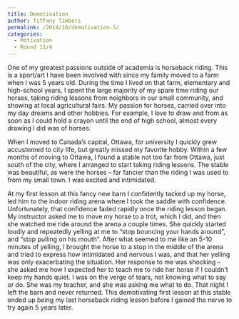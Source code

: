 ```yaml
---
title: Demotivation
author: Tiffany Timbers
permalink: /2014/10/demotivation-5/
categories:
  - Motivation
  - Round 11/4
---
```

One of my greatest passions outside of academia is horseback riding. This is a sport/art I have been involved with since my family moved to a farm when I was 5 years old. During the time I lived on that farm, elementary and high-school years, I spent the large majority of my spare time riding our horses, taking riding lessons from neighbors in our small community, and showing at local agricultural fairs. My passion for horses, carried over into my day dreams and other hobbies. For example, I love to draw and from as soon as I could hold a crayon until the end of high school, almost every drawing I did was of horses.

When I moved to Canada’s capital, Ottawa, for university I quickly grew accustomed to city life, but greatly missed my favorite hobby. Within a few months of moving to Ottawa, I found a stable not too far from Ottawa, just south of the city, where I arranged to start taking riding lessons. The stable was beautiful, as were the horses &#8211; far fancier than the riding I was used to from my small town. I was excited and intimidated.

At my first lesson at this fancy new barn I confidently tacked up my horse, led him to the indoor riding arena where I took the saddle with confidence. Unfortunately, that confidence faded rapidly once the riding lesson began. My instructor asked me to move my horse to a trot, which I did, and then she watched me ride around the arena a couple times. She quickly started loudly and repeatedly yelling at me to “stop bouncing your hands around”,  and “stop pulling on his mouth”. After what seemed to me like an 5-10 minutes of yelling, I brought the horse to a stop in the middle of the arena and tried to express how intimidated and nervous I was, and that her yelling was only exacerbating the situation. Her response to me was shocking &#8211; she asked me how I expected her to teach me to ride her horse if I couldn&#8217;t keep my hands quiet. I was on the verge of tears, not knowing what to say or do. She was my teacher, and she was asking me what to do. That night I left the barn and never returned. This demotivating first lesson at this stable ended up being my last horseback riding lesson before I gained the nerve to try again 5 years later.
